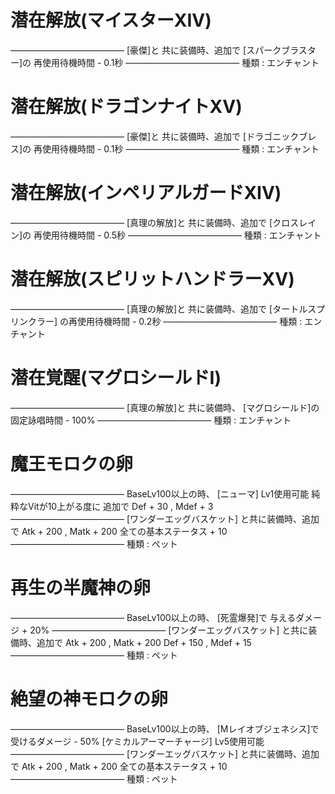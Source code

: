 # 潜在解放(マイスターXIV)
―――――――――――――
[豪傑]と
共に装備時、追加で
[スパークブラスター]の
再使用待機時間 - 0.1秒
―――――――――――――
種類 : エンチャント

# 潜在解放(ドラゴンナイトXV)
―――――――――――――
[豪傑]と
共に装備時、追加で
[ドラゴニックブレス]の
再使用待機時間 - 0.1秒
―――――――――――――
種類 : エンチャント

# 潜在解放(インペリアルガードXIV)
―――――――――――――
[真理の解放]と
共に装備時、追加で
[クロスレイン]の
再使用待機時間 - 0.5秒
―――――――――――――
種類 : エンチャント

# 潜在解放(スピリットハンドラーXV)
―――――――――――――
[真理の解放]と
共に装備時、追加で
[タートルスプリンクラー]
の再使用待機時間 - 0.2秒
―――――――――――――
種類 : エンチャント

# 潜在覚醒(マグロシールドI)
―――――――――――――
[真理の解放]と
共に装備時、
[マグロシールド]の
固定詠唱時間 - 100%
―――――――――――――
種類 : エンチャント


# 魔王モロクの卵
―――――――――――――
BaseLv100以上の時、
[ニューマ]
Lv1使用可能
純粋なVitが10上がる度に
追加で
Def + 30 , Mdef + 3
―――――――――――――
[ワンダーエッグバスケット]
と共に装備時、追加で
Atk + 200 , Matk + 200
全ての基本ステータス + 10
―――――――――――――
種類 : ペット

# 再生の半魔神の卵
―――――――――――――
BaseLv100以上の時、
[死霊爆発]で
与えるダメージ + 20%
―――――――――――――
[ワンダーエッグバスケット]
と共に装備時、追加で
Atk + 200 , Matk + 200
Def + 150 , Mdef + 15
―――――――――――――
種類 : ペット

# 絶望の神モロクの卵
―――――――――――――
BaseLv100以上の時、
[Mレイオブジェネシス]で
受けるダメージ - 50%
[ケミカルアーマーチャージ]
Lv5使用可能
―――――――――――――
[ワンダーエッグバスケット]
と共に装備時、追加で
Atk + 200 , Matk + 200
全ての基本ステータス + 10
―――――――――――――
種類 : ペット

